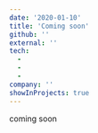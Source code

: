 ```yaml
---
date: '2020-01-10'
title: 'Coming soon'
github: ''
external: ''
tech:
  - 
  - 
  - 
company: ''
showInProjects: true
---
```


coming soon
